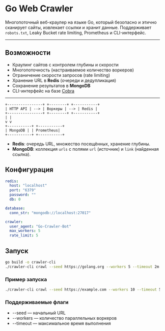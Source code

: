 # Go Web Crawler

Многопоточный веб-краулер на языке Go, который безопасно и этично сканирует сайты, извлекает ссылки и хранит данные. Поддерживает `robots.txt`, Leaky Bucket rate limiting, Prometheus и CLI-интерфейс.

---

## Возможности

- Краулинг сайтов с контролем глубины и скорости
- Многопоточность (настраиваемое количество воркеров)
- Ограничение скорости запросов (rate limiting)
- Хранение URL в **Redis** (очереди и дедупликация)
- Сохранение результатов в **MongoDB**
- CLI-интерфейс на базе [Cobra](https://github.com/spf13/cobra)

---

```text
+----------------+ +--------+ +-----------+
| HTTP API | --> | Воркеры | --> | Redis |
+----------------+ +--------+ +-----------+
| |
v v
+-----------+ +-----------+
| MongoDB | | Prometheus|
+-----------+ +-----------+
```

- **Redis**: очередь URL, множество посещённых, хранение глубины.
- **MongoDB**: коллекция `urls` с полями `url` (источник) и `link` (найденная ссылка).

## Конфигурация

```yml
redis:
  host: "localhost"
  port: "6379"
  password: ""
  db: 0

database:
  conn_str: "mongodb://localhost:27017"

crawler:
  user_agent: "Go-Crawler-Bot"
  max_workers: 5
  rate_limit: 5
```

## Запуск

```bash
go build -o crawler-cli
./crawler-cli crawl --seed https://golang.org --workers 5 --timeout 2m
```

### Пример запуска

```bash
./crawler-cli crawl --seed https://example.com --workers 10 --timeout 5m
```

### Поддерживаемые флаги

- --seed — начальный URL
- --workers — количество параллельных воркеров
- --timeout — максимальное время выполнения
